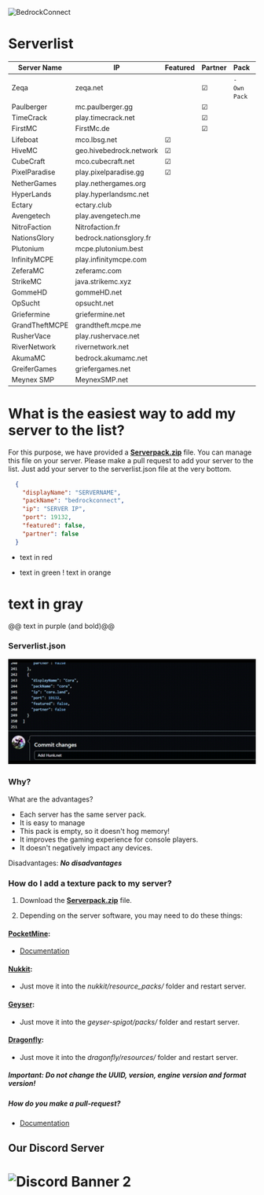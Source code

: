 ![BedrockConnect](https://cdn.discordapp.com/attachments/1022232337938911262/1099499823029305384/channels4_banner.jpg)

# Serverlist

| Server Name        | IP                      | Featured  | Partner |      Pack       |       Serverpack link            |
|--------------------|-------------------------|-----------|---------|-----------------|----------------------------------|
| Zeqa               | zeqa.net                |           | &#9745; | ```- Own Pack```| https://pack.bedrockhub.io/zeqa
| Paulberger         | mc.paulberger.gg        |           | &#9745; |                 | https://pack.bedrockhub.io/paulberger
| TimeCrack          | play.timecrack.net      |           | &#9745; |                 | https://pack.bedrockhub.io/timecrack
| FirstMC            | FirstMc.de              |           | &#9745; |                 | https://pack.bedrockhub.io/firstmc
| Lifeboat           | mco.lbsg.net            | &#9745;   |         |                 | https://pack.bedrockhub.io/lbsg
| HiveMC             | geo.hivebedrock.network | &#9745;   |         |                 | https://pack.bedrockhub.io/hivemc
| CubeCraft          | mco.cubecraft.net       | &#9745;   |         |                 | https://pack.bedrockhub.io/cubecraft
| PixelParadise      | play.pixelparadise.gg   | &#9745;   |         |                 | https://pack.bedrockhub.io/pixelparadise
| NetherGames        | play.nethergames.org    |           |         |                 | https://pack.bedrockhub.io/nethergames
| HyperLands         | play.hyperlandsmc.net   |           |         |                 | https://pack.bedrockhub.io/hyperlands
| Ectary             | ectary.club             |           |         |                 | https://pack.bedrockhub.io/ectary
| Avengetech         | play.avengetech.me      |           |         |                 | https://pack.bedrockhub.io/avengetech
| NitroFaction       | Nitrofaction.fr         |           |         |                 | https://pack.bedrockhub.io/nitrofaction
| NationsGlory       | bedrock.nationsglory.fr |           |         |                 | https://pack.bedrockhub.io/NationsGlory
| Plutonium          | mcpe.plutonium.best     |           |         |                 | https://pack.bedrockhub.io/plutonium
| InfinityMCPE       | play.infinitymcpe.com   |           |         |                 | https://pack.bedrockhub.io/infinitymcpe
| ZeferaMC           | zeferamc.com            |           |         |                 | https://pack.bedrockhub.io/zeferamc
| StrikeMC           | java.strikemc.xyz       |           |         |                 | https://pack.bedrockhub.io/strikemc
| GommeHD            | gommeHD.net             |           |         |                 | https://pack.bedrockhub.io/gommehd
| OpSucht            | opsucht.net             |           |         |                 | https://pack.bedrockhub.io/opsucht
| Griefermine        | griefermine.net         |           |         |                 | https://pack.bedrockhub.io/griefermine
| GrandTheftMCPE     | grandtheft.mcpe.me      |           |         |                 | https://pack.bedrockhub.io/grandtheftmcpe
| RusherVace         | play.rushervace.net     |           |         |                 | https://pack.bedrockhub.io/rushervace
| RiverNetwork       | rivernetwork.net        |           |         |                 | https://pack.bedrockhub.io/rivernetwork
| AkumaMC            | bedrock.akumamc.net     |           |         |                 | https://pack.bedrockhub.io/akumamc
| GreiferGames       | griefergames.net        |           |         |                 | https://pack.bedrockhub.io/griefergames
| Meynex SMP         | MeynexSMP.net           |           |         |                 | https://pack.bedrockhub.io/griefermine


# What is the easiest way to add my server to the list?

For this purpose, we have provided a [<strong>Serverpack.zip</strong>](https://pack.bedrockhub.io/bedrockconnect) file. You can manage this file on your server. Please make a pull request to add your server to the list. Just add your server to the serverlist.json file at the very bottom.

```json
  {
    "displayName": "SERVERNAME",
    "packName": "bedrockconnect",
    "ip": "SERVER IP",
    "port": 19132,
    "featured": false,
    "partner": false
  }
```


- text in red
+ text in green
! text in orange
# text in gray
@@ text in purple (and bold)@@


### Serverlist.json
![HowAddthat](https://github.com/BedrockHubIO/BedrockConnect-Serverlist/blob/c710fd83b8abb3379d6aa9169727c22f64c66d50/0423-_1_.gif)

### Why?
What are the advantages?
- Each server has the same server pack.
- It is easy to manage
- This pack is empty, so it doesn't hog memory!
- It improves the gaming experience for console players.
- It doesn't negatively impact any devices.

Disadvantages: 
<strong>*No disadvantages*</strong>

### How do I add a texture pack to my server?

1. Download the [<strong>Serverpack.zip</strong>](https://pack.bedrockhub.io/bedrockconnect) file.

2. Depending on the server software, you may need to do these things: 

#### [PocketMine](https://discord.com/invite/xxp7VAYQtn): 
- [Documentation](https://github.com/pmmp/PocketMine-MP/blob/stable/resources/resource_packs.yml) 


#### [Nukkit](https://discord.com/invite/5PzMkyK):
- Just move it into the *nukkit/resource_packs/* folder and restart server. 


#### [Geyser](https://discord.com/invite/geysermc):
- Just move it into the *geyser-spigot/packs/* folder and restart server.


#### [Dragonfly](https://discord.gg/NRbJ9Q8zmn): 
- Just move it into the *dragonfly/resources/* folder and restart server.
	



##### <strong>Important:</strong> Do not change the UUID, version, engine version and format version! 
	
##### How do you make a pull-request?
- [Documentation](https://docs.github.com/en/pull-requests/collaborating-with-pull-requests/proposing-changes-to-your-work-with-pull-requests/about-pull-requests)

## Our Discord Server
![Discord Banner 2](https://discordapp.com/api/guilds/880891245306740807/widget.png?style=banner2)
=======

